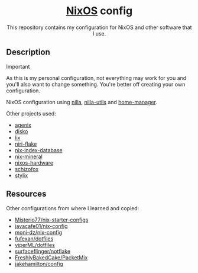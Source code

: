 <div align="center">

# [NixOS](https://nixos.org) config

This repository contains my configuration for NixOS and other software that I use.

</div>

## Description
> [!IMPORTANT]
> As this is my personal configuration, not everything may work for you and you'll also want to change something. You're better off creating your own configuration.

NixOS configuration using [nilla](https://github.com/nilla-nix/nilla), [nilla-utils](https://github.com/arnarg/nilla-utils) and [home-manager](https://github.com/nix-community/home-manager).

Other projects used:
- [agenix](https://github.com/ryantm/agenix)
- [disko](https://github.com/nix-community/disko)
- [lix](https://git.lix.systems/lix-project/nixos-module)
- [niri-flake](https://github.com/sodiboo/niri-flake)
- [nix-index-database](https://github.com/Mic92/nix-index-database)
- [nix-mineral](https://github.com/cynicsketch/nix-mineral)
- [nixos-hardware](https://github.com/nixos/nixos-hardware)
- [schizofox](https://github.com/schizofox/schizofox)
- [stylix](https://github.com/danth/stylix)

## Resources
Other configurations from where I learned and copied:
- [Misterio77/nix-starter-configs](https://github.com/Misterio77/nix-starter-configs)
- [javacafe01/nix-config](https://github.com/javacafe01/nix-config)
- [moni-dz/nix-config](https://github.com/moni-dz/nix-config)
- [fufexan/dotfiles](https://github.com/fufexan/dotfiles)
- [viperML/dotfiles](https://github.com/viperML/dotfiles)
- [surfaceflinger/notflake](https://github.com/surfaceflinger/notflake)
- [FreshlyBakedCake/PacketMix](https://github.com/FreshlyBakedCake/PacketMix)
- [jakehamilton/config](https://github.com/jakehamilton/config)
